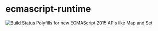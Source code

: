 # ecmascript-runtime

[![Build Status](https://travis-ci.org/meteor/ecmascript-runtime.svg?branch=master)](https://travis-ci.org/meteor/ecmascript-runtime)
Polyfills for new ECMAScript 2015 APIs like Map and Set
